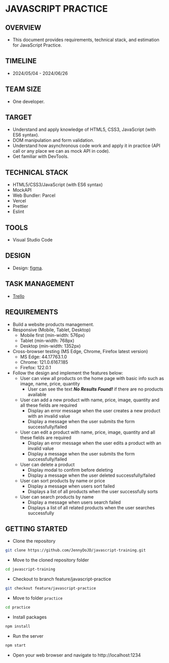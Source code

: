 # JAVASCRIPT PRACTICE

## OVERVIEW

- This document provides requirements, technical stack, and estimation for JavaScript Practice.

## TIMELINE

- 2024/05/04 - 2024/06/26

## TEAM SIZE

- One developer.

## TARGET

- Understand and apply knowledge of HTML5, CSS3, JavaScript (with ES6 syntax).
- DOM manipulation and form validation.
- Understand how asynchronous code work and apply it in practice (API call or any place we can as mock API in code).
- Get familiar with DevTools.

## TECHNICAL STACK

- HTML5/CSS3/JavaScript (with ES6 syntax)
- MockAPI
- Web Bundler: Parcel
- Vercel
- Prettier
- Eslint

## TOOLS

- Visual Studio Code

## DESIGN

- Design: [figma](https://www.figma.com/file/lUFBT5Xi1SPPuDBCnXPd5q/Product-Management?type=design&node-id=0-1&mode=design&t=Q9nNngX2QjAOHZTS-0).

## TASK MANAGEMENT

- [Trello](https://trello.com/b/8u43DOmI/javascript-training)

## REQUIREMENTS

- Build a website products management.
- Responsive (Mobile, Tablet, Desktop)
  - Mobile first (min-width: 576px)
  - Tablet (min-width: 768px)
  - Desktop (min-width: 1352px)
- Cross-browser testing (MS Edge, Chrome, Firefox latest version)
  - MS Edge: 44.17763.1.0
  - Chrome: 121.0.6167.185
  - Firefox: 122.0.1
- Follow the design and implement the features below:
  - User can view all products on the home page with basic info such as image, name, price, quantity
    - User can see the text **_No Results Found!_** if there are no products available
  - User can add a new product with name, price, image, quantity and all these fields are required
    - Display an error message when the user creates a new product with an invalid value
    - Display a message when the user submits the form successfully/failed
  - User can edit a product with name, price, image, quantity and all these fields are required
    - Display an error message when the user edits a product with an invalid value
    - Display a message when the user submits the form successfully/failed
  - User can delete a product
    - Display modal to confirm before deleting
    - Display a message when the user deleted successfully/failed
  - User can sort products by name or price
    - Display a message when users sort failed
    - Displays a list of all products when the user successfully sorts
  - User can search products by name
    - Display a message when users search failed
    - Displays a list of all related products when the user searches successfully

## GETTING STARTED

- Clone the repository

```bash
git clone https://github.com/JennyDoJD/javascript-training.git
```

- Move to the cloned repository folder

```bash
cd javascript-training
```

- Checkout to branch feature/javascript-practice

```bash
git checkout feature/javascript-practice
```

- Move to folder `practice`

```bash
cd practice
```

- Install packages

```bash
npm install
```

- Run the server

```bash
npm start
```

- Open your web browser and navigate to http://localhost:1234
